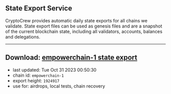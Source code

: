 ## State Export Service
CryptoCrew provides automatic daily state exports for all chains we validate. State export files can be used as genesis files and are a snapshot of the current blockchain state, including all validators, accounts, balances and delegations.

---
**Download: [empowerchain-1 state export](https://dl.ccvalidators.com/SERVICE/empowerchain/empowerchain-1_export_1924917.json)**
---

- last updated: Tue Oct 31 2023 00:50:30
- chain id: `empowerchain-1`
- export height: `1924917`
- use for: airdrops, local tests, chain recovery

